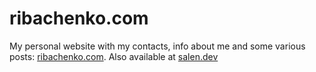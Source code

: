 # ribachenko.com

My personal website with my contacts, info about me and some various posts:
[ribachenko.com](https://ribachenko.com). Also available at [salen.dev](https://salen.dev)